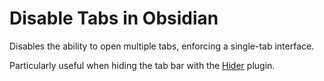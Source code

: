 # Disable Tabs in Obsidian
Disables the ability to open multiple tabs, enforcing a single-tab interface.

Particularly useful when hiding the tab bar with the [Hider](https://github.com/kepano/obsidian-hider) plugin.